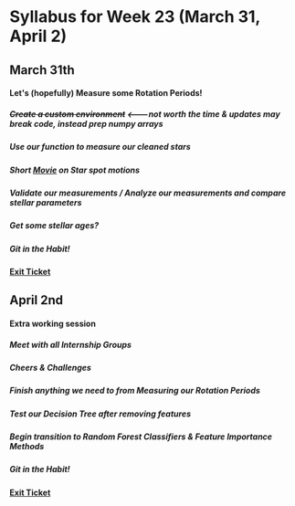 # Syllabus for Week 23 (March 31, April 2)



## March 31th
#### Let's (hopefully) Measure some Rotation Periods!
##### ~~Create a custom environment~~ <---not worth the time & updates may break code, instead prep numpy arrays
##### Use our function to measure our cleaned stars
##### Short [Movie](https://www.youtube.com/watch?v=sASbVkK-p0w) on Star spot motions 
##### Validate our measurements / Analyze our measurements and compare stellar parameters
##### Get some stellar ages?
##### Git in the Habit!
#### [Exit Ticket](https://docs.google.com/forms/d/e/1FAIpQLSfftMKYctEGVfuiOdgorBKmERJeUBgbRL4rlHf1-kWgpKU_Tg/viewform?usp=sf_link)



## April 2nd
#### Extra working session
##### Meet with all Internship Groups
##### Cheers & Challenges 
##### Finish anything we need to from Measuring our Rotation Periods
##### Test our Decision Tree after removing features
##### Begin transition to Random Forest Classifiers & Feature Importance Methods
##### Git in the Habit!
#### [Exit Ticket](https://docs.google.com/forms/d/e/1FAIpQLSfftMKYctEGVfuiOdgorBKmERJeUBgbRL4rlHf1-kWgpKU_Tg/viewform?usp=sf_link)
